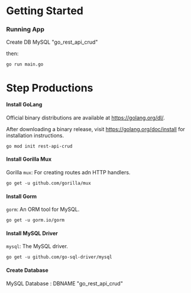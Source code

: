 # Getting Started
### Running App

Create DB MySQL "go_rest_api_crud"

then:

    go run main.go


# Step Productions

#### Install GoLang
Official binary distributions are available at https://golang.org/dl/.

After downloading a binary release, visit https://golang.org/doc/install
for installation instructions.

    go mod init rest-api-crud

#### Install Gorilla Mux
Gorilla `mux`: For creating routes adn HTTP handlers.
    
    go get -u github.com/gorilla/mux
    

#### Install Gorm
`gorm`: An ORM tool for MySQL.
    
    go get -u gorm.io/gorm
    

#### Install MySQL Driver
`mysql`: The MySQL driver.
    
    go get -u github.com/go-sql-driver/mysql
    

#### Create Database 

MySQL Database : DBNAME "go_rest_api_crud"